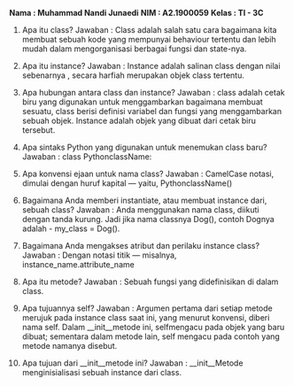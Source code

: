 **Nama    : Muhammad Nandi Junaedi**
**NIM     : A2.1900059**
**Kelas   : TI - 3C**

1.  Apa itu class?
    Jawaban :
    Class adalah salah satu cara bagaimana kita membuat sebuah kode yang mempunyai behaviour tertentu dan lebih mudah dalam mengorganisasi berbagai fungsi dan state-nya.

2.  Apa itu instance?
    Jawaban :
    Instance adalah salinan class dengan nilai sebenarnya , secara harfiah merupakan objek class tertentu.

3.  Apa hubungan antara class dan instance?
    Jawaban :
    class adalah cetak biru yang digunakan untuk menggambarkan bagaimana membuat sesuatu, class berisi definisi variabel dan fungsi yang menggambarkan sebuah objek. Instance adalah objek yang dibuat dari cetak biru tersebut.

4.  Apa sintaks Python yang digunakan untuk menemukan class baru?
    Jawaban :
    class PythonclassName:

5.  Apa konvensi ejaan untuk nama class?
    Jawaban :
    CamelCase notasi, dimulai dengan huruf kapital — yaitu, PythonclassName()

6.  Bagaimana Anda memberi instantiate, atau membuat instance dari, sebuah       class?
    Jawaban :
    Anda menggunakan nama class, diikuti dengan tanda kurung. Jadi jika nama classnya Dog(), contoh Dognya adalah - my_class = Dog().

7.  Bagaimana Anda mengakses atribut dan perilaku instance class?
    Jawaban :
    Dengan notasi titik — misalnya, instance_name.attribute_name

8.  Apa itu metode?
    Jawaban :
    Sebuah fungsi yang didefinisikan di dalam class.

9.  Apa tujuannya self?
    Jawaban :
    Argumen pertama dari setiap metode merujuk pada instance class saat ini, yang menurut konvensi, diberi nama self. Dalam __init__metode ini, selfmengacu pada objek yang baru dibuat; sementara dalam metode lain, self mengacu pada contoh yang metode namanya disebut. 

10. Apa tujuan dari __init__metode ini?
    Jawaban :
    __init__Metode menginisialisasi sebuah instance dari class.